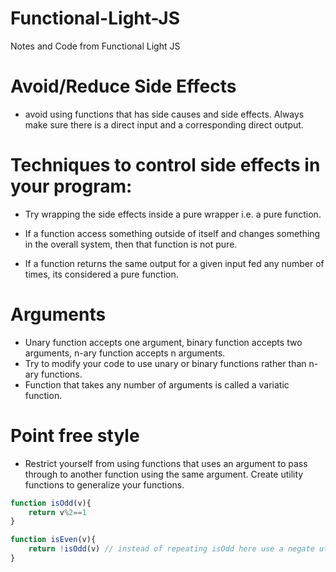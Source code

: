 # Functional-Light-JS
Notes and Code from Functional Light JS

# Avoid/Reduce Side Effects
* avoid using functions that has side causes and side effects. Always make sure there is a direct input and a corresponding direct output.

# Techniques to  control side effects in your program:
* Try wrapping the side effects inside a pure wrapper i.e. a pure function.

* If a function access something outside of itself and changes something in the overall system, then that function is not pure.

* If a function returns the same output for a given input fed any number of times, its considered a pure function.

# Arguments
* Unary function accepts one argument, binary function accepts two arguments, n-ary function accepts n arguments.
* Try to modify your code to use unary or binary functions rather than n-ary functions.
* Function that takes any number of arguments is called a variatic function.

# Point free style
* Restrict yourself from using functions that uses an argument to pass through to another function using the same argument. Create utility functions to generalize your functions.

```js
function isOdd(v){
    return v%2==1
}

function isEven(v){
    return !isOdd(v) // instead of repeating isOdd here use a negate utility function
}
```
